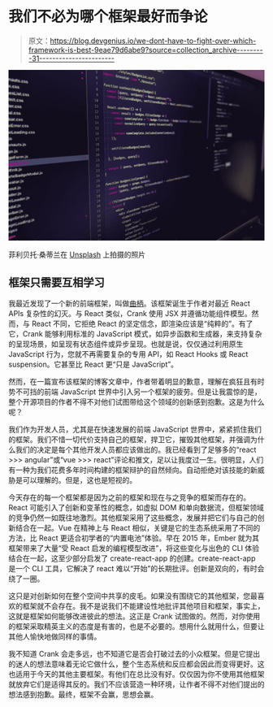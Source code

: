 # 我们不必为哪个框架最好而争论

> 原文：<https://blog.devgenius.io/we-dont-have-to-fight-over-which-framework-is-best-9eae79d6abe9?source=collection_archive---------31----------------------->

![](img/a8e869be704fd5229deb5e5787b0a01c.png)

菲利贝托·桑蒂兰在 [Unsplash](https://unsplash.com/s/photos/react?utm_source=unsplash&utm_medium=referral&utm_content=creditCopyText) 上拍摄的照片

## 框架只需要互相学习

我最近发现了一个新的前端框架，叫做[曲柄](https://crank.js.org/)。该框架诞生于作者对最近 React APIs 复杂性的幻灭。与 React 类似，Crank 使用 JSX 并遵循功能组件模型。然而，与 React 不同，它拒绝 React 的坚定信念，即渲染应该是“纯粹的”。有了它，Crank 能够利用标准的 JavaScript 模式，如异步函数和生成器，来支持复杂的呈现场景，如呈现有状态组件或异步呈现。也就是说，仅仅通过利用原生 JavaScript 行为，您就不再需要复杂的专用 API，如 React Hooks 或 React suspension。它甚至比 React 更“只是 JavaScript”。

然而，在一篇宣布该框架的博客文章中，作者带着明显的歉意，理解在疯狂且有时势不可挡的前端 JavaScript 世界中引入另一个框架的疲劳。但是让我震惊的是，整个开源项目的作者不得不对他们试图带给这个领域的创新感到抱歉。这是为什么呢？

我们作为开发人员，尤其是在快速发展的前端 JavaScript 世界中，紧紧抓住我们的框架。我们不惜一切代价支持自己的框架，捍卫它，摧毁其他框架，并强调为什么我们的决定是每个其他开发人员都应该做出的。我已经看到了足够多的“react >>> angular”或“vue >>> react”评论和推文，足以让我度过一生。很明显，人们有一种为我们花费多年时间构建的框架辩护的自然倾向。自动拒绝对该技能的新威胁是可以理解的。但是，这也是短视的。

今天存在的每一个框架都是因为之前的框架和现在与之竞争的框架而存在的。React 可能引入了创新和变革性的概念，如虚拟 DOM 和单向数据流，但框架领域的竞争仍然一如既往地激烈。其他框架采用了这些概念，发展并把它们与自己的创新结合在一起。Vue 在精神上与 React 相似，关键是它的生态系统采用了不同的方法，比 React 更适合初学者的“内置电池”体验。早在 2015 年，Ember 就为其框架带来了大量“受 React 启发的编程模型改进”，将这些变化与出色的 CLI 体验结合在一起，这至少部分启发了 create-react-app 的创建。create-react-app 是一个 CLI 工具，它解决了 react 难以“开始”的长期批评。创新是双向的，有时会绕了一圈。

这只是对创新如何在整个空间中共享的皮毛。如果没有围绕它的其他框架，您最喜欢的框架就不会存在。我不是说我们不能建设性地批评其他项目和框架，事实上，这就是框架如何能够改进彼此的想法。这正是 Crank 试图做的。然而，对你使用的框架采取精英主义的态度是有害的，也是不必要的。想用什么就用什么，但要让其他人愉快地做同样的事情。

我不知道 Crank 会走多远，也不知道它是否会打破过去的小众框架。但是它提出的迷人的想法意味着无论它做什么，整个生态系统和反应都会因此而变得更好。这也适用于今天的其他主要框架。有他们在总比没有好。仅仅因为你不使用其他框架就放弃它们是适得其反的。我们不应该营造一种环境，让作者不得不对他们提出的想法感到抱歉。最终，框架不会赢，思想会赢。